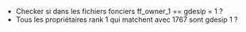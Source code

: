 - Checker si dans les fichiers fonciers ff_owner_1 == gdesip = 1 ?
- Tous les propriétaires rank 1 qui matchent avec 1767 sont gdesip 1 ?
